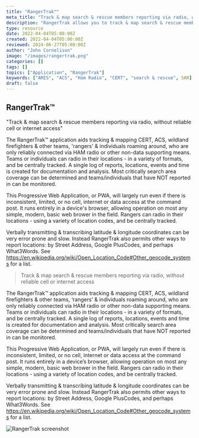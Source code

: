 ```yaml
---
title: "RangerTrak™"
meta_title: "Track & map search & rescue members reporting via radio, without reliable cell or internet access "
description: "RangerTrak allows you to track & map search & rescue members reporting via radio, without reliable cell or internet access"
type: resource
date: 2022-04-04T05:00:00Z
created: 2022-04-04T05:00:00Z
reviewed: 2024-06-27T05:00:00Z
author: "John Cornelison"
image: "/images/rangertrak.png"
categories: []
tags: []
topics: ["Application", "RangerTrak"]
keywords: ["ARES", "ACS", "Ham Radio", "CERT", "search & rescue", SAR]
draft: false
---
```


## RangerTrak™

"Track & map search & rescue members reporting via radio, without reliable cell or internet access"

The RangerTrak™ application aids tracking & mapping CERT, ACS, wildland firefighters & other teams, 'rangers' & individuals roaming around, who are only reliably connected via HAM radio or other non-data supporting means. Teams or individuals can radio in their locations - in a variety of formats, and be centrally tracked. A single log of reports, locations, events and time is created for documentation and analysis. Most critically search area coverage can be determined and teams/individuals that have NOT reported in can be monitored.

This Progressive Web Application, or PWA, will largely run even if there is inconsistent, limited, or no cell, internet or data access at the command post. It runs entirely in a device's browser, allowing operation on most any simple, modern, basic web brower in the field. Rangers can radio in their locations - using a variety of location codes, and be centrally tracked.

Verbally transmitting & transcribing latitude & longitude coordinates can be very error prone and slow. Instead RangerTrak also permits other ways to report locations: by Street Address, Google PlusCodes, and perhaps What3Words. See https://en.wikipedia.org/wiki/Open_Location_Code#Other_geocode_systems for a list.

> Track & map search & rescue members reporting via radio, without reliable cell or internet access

The RangerTrak™ application aids tracking & mapping CERT, ACS, wildland firefighters & other teams, ‘rangers’ & individuals roaming around, who are only reliably connected via HAM radio or other non-data supporting means. Teams or individuals can radio in their locations - in a variety of formats, and be centrally tracked. A single log of reports, locations, events and time is created for documentation and analysis. Most critically search area coverage can be determined and teams/individuals that have NOT reported in can be monitored.

This Progressive Web Application, or PWA, will largely run even if there is inconsistent, limited, or no cell, internet or data access at the command post. It runs entirely in a device’s browser, allowing operation on most any simple, modern, basic web brower in the field. Rangers can radio in their locations - using a variety of location codes, and be centrally tracked.

Verbally transmitting & transcribing latitude & longitude coordinates can be very error prone and slow. Instead RangerTrak also permits other ways to report locations: by Street Address, Google PlusCodes, and perhaps What3Words. See https://en.wikipedia.org/wiki/Open_Location_Code#Other_geocode_systems for a list.

![RangerTrak screenshot](images/entry.png)
